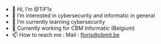- 👋 Hi, I’m @TiF1x
- 👀 I’m interested in cybersecurity and informatic in general
- 🌱 I’m currently learning cybersecurity
- 💼 Currently working for CBM Informatic (Belgium)
- 📫 How to reach me : Mail : floris@cbmit.be

